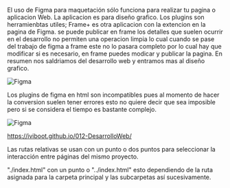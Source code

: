 El uso de Figma para maquetación sólo funciona para realizar tu pagina o aplicacion Web.
La aplicacion es para diseño grafico.
Los plugins  son herramienbtas utiles; Frame+ es otra aplicacion con la extencion en la pagina de Figma.
se puede publicar en frame los detalles que suelen ocurrir en el desarrollo no permiten una operacion limpia lo cual cuando se pase del trabajo de figma a frame este no lo pasara completo por lo cual hay que modificar si es necesario, en frame puedes 
modicar y publicar la pagina.
En resumen nos saldriamos del desarrollo web y entramos mas al diseño grafico.



![Figma](https://github.com/iviboot/012-DesarrolloWeb/assets/126647369/5782694e-7867-401f-b714-96af7b446b0e)


Los plugins de figma en html son incompatibles pues al momento de hacer la conversion suelen tener errores esto no quiere decir que sea imposible pero si se considera el tiempo es bastante complejo.


![Figma](https://github.com/iviboot/012-DesarrolloWeb/assets/126647369/7866d041-2003-4a36-9440-c9022df59ab8)

https://iviboot.github.io/012-DesarrolloWeb/

Las rutas relativas se usan con un punto o dos puntos para seleccionar la interacción entre páginas del mismo proyecto.

"./index.html" con un punto o "../index.html" esto dependiendo de la ruta asignada para la carpeta principal y las subcarpetas así sucesivamente.
